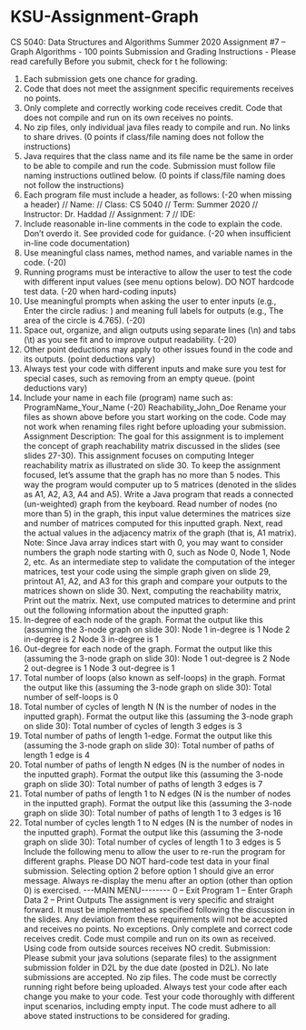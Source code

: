 # KSU-Assignment-Graph
CS 5040: Data Structures and Algorithms
Summer 2020
Assignment #7 – Graph Algorithms - 100 points
Submission and Grading Instructions - Please read carefully
Before you submit, check for t he following:
1. Each submission gets one chance for grading.
2. Code that does not meet the assignment specific requirements receives no points.
3. Only complete and correctly working code receives credit. Code that does not compile and run on its own receives no points.
4. No zip files, only individual java files ready to compile and run. No links to share drives. (0 points if class/file naming does not follow the instructions)
5. Java requires that the class name and its file name be the same in order to be able to compile and run the code. Submission must follow file naming instructions outlined below. (0 points if class/file naming does not follow the instructions)
6. Each program file must include a header, as follows: (-20 when missing a header)
// Name: <your Name> // Class: CS 5040 // Term: Summer 2020 // Instructor: Dr. Haddad // Assignment: 7
// IDE: <IDE name>
7. Include reasonable in-line comments in the code to explain the code. Don’t overdo it. See provided code for guidance. (-20 when insufficient in-line code documentation)
8. Use meaningful class names, method names, and variable names in the code. (-20)
9. Running programs must be interactive to allow the user to test the code with different input values (see menu options below). DO NOT hardcode test data. (-20 when hard-coding inputs)
10. Use meaningful prompts when asking the user to enter inputs (e.g., Enter the circle radius: ) and meaning full labels for outputs (e.g., The area of the circle is 4.765). (-20)
11. Space out, organize, and align outputs using separate lines (\n) and tabs (\t) as you see fit and to improve output readability. (-20)
12. Other point deductions may apply to other issues found in the code and its outputs. (point deductions vary)
13. Always test your code with different inputs and make sure you test for special cases, such as removing from an empty queue. (point deductions vary)
14. Include your name in each file (program) name such as: ProgramName_Your_Name (-20)
Reachability_John_Doe
Rename your files as shown above before you start working on the code. Code may not work when renaming files right before uploading your submission.
Assignment Description:
The goal for this assignment is to implement the concept of graph reachability matrix discussed in the slides (see slides 27-30). This assignment focuses on computing Integer reachability matrix as illustrated on slide 30.
To keep the assignment focused, let’s assume that the graph has no more than 5 nodes. This way the program would computer up to 5 matrices (denoted in the slides as A1, A2, A3, A4 and A5).
Write a Java program that reads a connected (un-weighted) graph from the keyboard. Read number of nodes (no more than 5) in the graph, this input value determines the matrices size and number of matrices computed for this inputted graph. Next, read the actual values in the adjacency matrix of the graph (that is, A1 matrix).
Note: Since Java array indices start with 0, you may want to consider numbers the graph node starting with 0, such as Node 0, Node 1, Node 2, etc.
As an intermediate step to validate the computation of the integer matrices, test your code using the simple graph given on slide 29, printout A1, A2, and A3 for this graph and compare your outputs to the matrices shown on slide 30.
Next, computing the reachability matrix, Print out the matrix.
Next, use computed matrices to determine and print out the following information about the inputted graph:
1. In-degree of each node of the graph. Format the output like this (assuming the 3-node graph on slide 30):
Node 1 in-degree is 1
Node 2 in-degree is 2
Node 3 in-degree is 1
2. Out-degree for each node of the graph. Format the output like this (assuming the 3-node graph on slide 30):
Node 1 out-degree is 2
Node 2 out-degree is 1
Node 3 out-degree is 1
3. Total number of loops (also known as self-loops) in the graph. Format the output like this (assuming the 3-node graph on slide 30):
Total number of self-loops is 0
4. Total number of cycles of length N (N is the number of nodes in the inputted graph). Format the output like this (assuming the 3-node graph on slide 30):
Total number of cycles of length 3 edges is 3
5. Total number of paths of length 1-edge. Format the output like this (assuming the 3-node graph on slide 30):
Total number of paths of length 1 edge is 4
6. Total number of paths of length N edges (N is the number of nodes in the inputted graph). Format the output like this (assuming the 3-node graph on slide 30):
Total number of paths of length 3 edges is 7
7. Total number of paths of length 1 to N edges (N is the number of nodes in the inputted graph). Format the output like this (assuming the 3-node graph on slide 30):
Total number of paths of length 1 to 3 edges is 16
8. Total number of cycles length 1 to N edges (N is the number of nodes in the inputted graph). Format the output like this (assuming the 3-node graph on slide 30):
Total number of cycles of length 1 to 3 edges is 5
Include the following menu to allow the user to re-run the program for different graphs. Please DO NOT hard-code test data in your final submission. Selecting option 2 before option 1 should give an error message. Always re-display the menu after an option (other than option 0) is exercised.
---MAIN MENU-------- 0 – Exit Program 1 – Enter Graph Data
2 – Print Outputs
The assignment is very specific and straight forward. It must be implemented as specified following the discussion in the slides. Any deviation from these requirements will not be accepted and receives no points. No exceptions.
Only complete and correct code receives credit. Code must compile and run on its own as received. Using code from outside sources receives NO credit.
Submission:
Please submit your java solutions (separate files) to the assignment submission folder in D2L by the due date (posted in D2L). No late submissions are accepted. No zip files. The code must be correctly running right before being uploaded. Always test your code after each change you make to your code. Test your code thoroughly with different input scenarios, including empty input. The code must adhere to all above stated instructions to be considered for grading.
